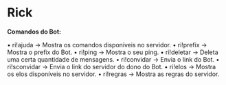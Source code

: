 # Rick




**Comandos do Bot:**

• ri!ajuda → Mostra os comandos disponíveis no servidor. 
• ri!prefix → Mostra o prefix do Bot.
• ri!ping → Mostra o seu ping.
• ri!deletar → Deleta uma certa quantidade de mensagens.
• ri!convidar → Envia o link do Bot.
• ri!sconvidar → Envia o link do servidor do dono do Bot.
• ri!elos → Mostra os elos disponíveis no servidor.
• ri!regras → Mostra as regras do servidor.
